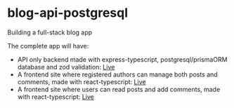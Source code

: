 # blog-api-postgresql

Building a full-stack blog app

The complete app will have:

- API only backend made with express-typescript, postgresql/prismaORM database and zod validation: <a href="https://blog-api-backend-eoez.onrender.com">Live</a>
- A frontend site where registered authors can manage both posts and comments, made with react-typescript:  <a href="https://blog-frontend-author.pages.dev/home">Live</a>
- A frontend site where users can read posts and add comments, made with react-typescript: <a href="https://blog-frontend-user.pages.dev/home">Live</a> 
